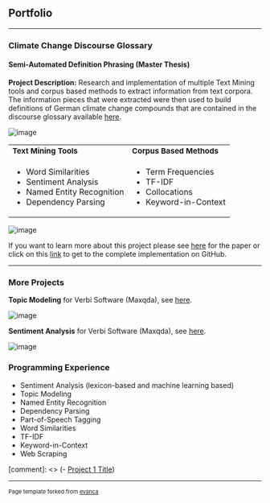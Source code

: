 ## Portfolio

---

### Climate Change Discourse Glossary  

<!--![image](https://github.com/ajgoecke/ajgoecke.github.io/assets/59655309/43bbc09a-cc66-4b10-bf56-39adb88fde35)-->

#### Semi-Automated Definition Phrasing (Master Thesis)
**Project Description:** Research and implementation of multiple Text Mining tools and corpus based methods to 
extract information from text corpora. The information pieces that were extracted were then used to build definitions of 
German climate change compounds that are contained in the discourse glossary available [here](http://www.klimadiskurs.info).

![image](https://github.com/ajgoecke/ajgoecke.github.io/assets/59655309/7723ce27-d995-4745-9432-b0d6ab0df01d)


<!--![image](https://github.com/ajgoecke/ajgoecke.github.io/assets/59655309/c560981e-f1ab-48cd-a43c-844c358e239f)-->

<table border="0">
 <tr>
    <td><b style="font-size:15px">Text Mining Tools</b></td>
    <td><b style="font-size:15px">Corpus Based Methods</b></td>
 </tr>
 <tr>
    <td><ul>
  <li>Word Similarities</li>
  <li>Sentiment Analysis</li>
  <li>Named Entity Recognition</li>
  <li>Dependency Parsing</li>
</ul></td>
    <td><ul>
  <li>Term Frequencies</li>
  <li>TF-IDF</li>
  <li>Collocations</li>
  <li>Keyword-in-Context</li>
</ul></td>
 </tr>
</table>

![image](https://github.com/ajgoecke/ajgoecke.github.io/assets/59655309/7addaac2-a1c0-4f47-9395-bd6c3e93f1dc)

<!-- <img src="https://github.com/ajgoecke/ajgoecke.github.io/assets/59655309/c560981e-f1ab-48cd-a43c-844c358e239f"  width="500" height="470"> -->


<!-- <img src="https://github.com/ajgoecke/ajgoecke.github.io/assets/59655309/0c716a62-78cf-42ef-aa5d-3a22ede77176"  width="500" height="470"> -->

If you want to learn more about this project please see [here](https://github.com/ajgoecke/thesis/blob/main/thesis.pdf) for the paper or click on this [link](https://github.com/ajgoecke/thesis/tree/main) to get to the complete implementation on GitHub. 

---

### More Projects
**Topic Modeling** for Verbi Software (Maxqda), see [here](https://www.maxqda.com/help-mx22-dictio/topic-modeling).

![image](https://github.com/ajgoecke/ajgoecke.github.io/assets/59655309/24caba56-45b7-49bb-85a7-9fd65d8c28e3)

**Sentiment Analysis** for Verbi Software (Maxqda), see [here](https://www.maxqda.com/help-mx20/analyze-tweets-surveys/analyze-sentiments-of-tweets).

![image](https://github.com/ajgoecke/ajgoecke.github.io/assets/59655309/73950e9e-9134-4a01-8a80-1fa93dafcd45)

### Programming Experience
- Sentiment Analysis (lexicon-based and machine learning based)
- Topic Modeling 
- Named Entity Recognition
- Dependency Parsing
- Part-of-Speech Tagging
- Word Similarities
- TF-IDF
- Keyword-in-Context
- Web Scraping

[comment]: <> (- [Project 1 Title](http://example.com/))


---
<p style="font-size:11px">Page template forked from <a href="https://github.com/evanca/quick-portfolio">evanca</a></p>
<!-- Remove above link if you don't want to attibute -->
